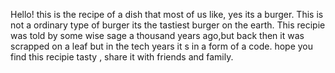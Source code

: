 Hello! this is the recipe of a dish that most of us like, yes its a burger. This is not a ordinary type of burger its the tastiest burger on the earth. This recipie was told by some wise sage a thousand years ago,but back then it was scrapped on a leaf but in the tech years it s in a form of a code. hope you find this recipie tasty , share it with friends and family. 